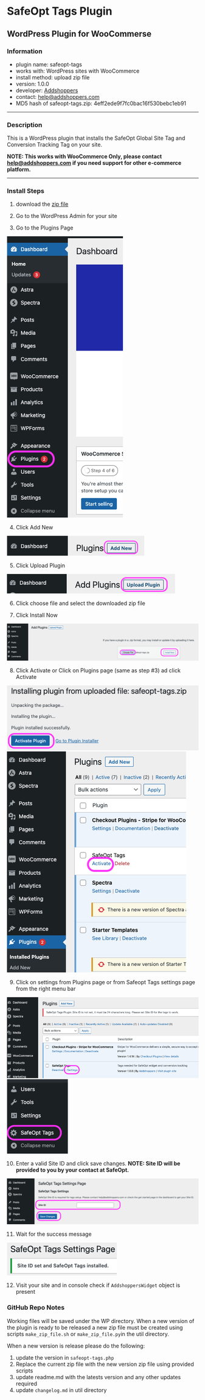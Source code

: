 # SafeOpt Tags Plugin
## WordPress Plugin for WooCommerse

### Information
- plugin name: safeopt-tags
- works with: WordPress sites with WooCommerce
- install method: upload zip file
- version: 1.0.0
- developer: [Addshoppers](https://www.addshoppers.com/)
- contact: [help@addshoppers.com](mailto:help@addshoppers.com)
- MD5 hash of safeopt-tags.zip: 4eff2ede9f7fc0bac16f530bebc1eb91

---

### Description
This is a WordPress plugin that installs the SafeOpt Global Site Tag and Conversion Tracking Tag on your site.  

**NOTE: This works with WooCommerce Only, please contact [help@addshoppers.com](mailto:help@addshoppers.com) if you need support for other e-commerce platform.**

---

### Install Steps

1. download the [zip file](safeopt-tags.zip)

2. Go to the WordPress Admin for your site

3. Go to the Plugins Page

![plugin.png](assets/plugin.png)

4. Click Add New 

![add_new.png](assets/add_new.png)

5. Click Upload Plugin

![upload_plugin.png](assets/upload_plugin.png)

6. Click choose file and select the downloaded zip file

7. Click Install Now

![install.png](assets/install.png)

8. Click Activate or Click on Plugins page (same as step #3) ad click Activate

![activate_plugin_1.png](assets/activate_plugin_1.png)
![activate_plugin_2.png](assets/activate_plugin_2.png)

9. Click on settings from Plugins page or from Safeopt Tags settings page from the right menu bar

![settings.png](assets/settings.png)
![settings_menu.png](assets/settings_menu.png)

10. Enter a valid Site ID and click save changes.  **NOTE: Site ID will be provided to you by your contact at SafeOpt.**

![site_id.png](assets/site_id.png)

11. Wait for the success message

![success.png](assets/success.png)

12. Visit your site and in console check if `AddshoppersWidget` object is present

### GitHub Repo Notes

Working files will be saved under the WP directory.  When a new version of the plugin is ready to be released a new zip file must be created using scripts `make_zip_file.sh` or `make_zip_file.py`in the util directory.  

When a new version is release please do the following:
1. update the version in `safeopt-tags.php`
2. Replace the current zip file with the new version zip file using provided scripts 
3. update readme.md with the latests version and any other updates required
4. update `changelog.md` in util directory

